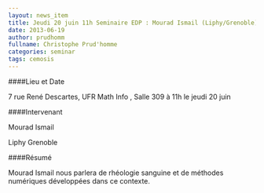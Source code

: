 ```yaml
---
layout: news_item
title: Jeudi 20 juin 11h Seminaire EDP : Mourad Ismail (Liphy/Grenoble) sur la Rhéologie Sanguine
date: 2013-06-19
author: prudhomm
fullname: Christophe Prud'homme
categories: seminar
tags: cemosis
---
```


####Lieu et Date


7 rue René Descartes, UFR Math Info , Salle 309 à 11h le jeudi 20 juin


####Intervenant


Mourad Ismail 

Liphy Grenoble


####Résumé


Mourad Ismail nous parlera de rhéologie sanguine et de méthodes numériques  développées dans ce contexte.